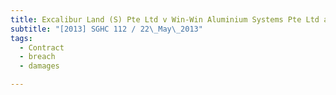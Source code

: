 ```yaml
---
title: Excalibur Land (S) Pte Ltd v Win-Win Aluminium Systems Pte Ltd and another 
subtitle: "[2013] SGHC 112 / 22\_May\_2013"
tags:
  - Contract
  - breach
  - damages

---
```


